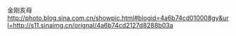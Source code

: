 金刚亥母
http://photo.blog.sina.com.cn/showpic.html#blogid=4a6b74cd010008gy&url=http://s11.sinaimg.cn/orignal/4a6b74cd2127d8288b03a
